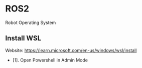 # ROS2
Robot Operating System
## Install WSL
Website: https://learn.microsoft.com/en-us/windows/wsl/install
- [1]. Open Powershell in Admin Mode
